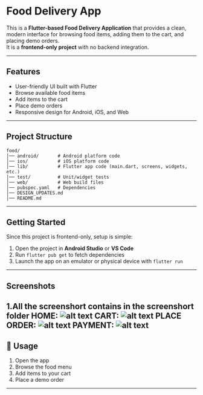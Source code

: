 #  Food Delivery App

This is a **Flutter-based Food Delivery Application** that provides a clean, modern interface for browsing food items, adding them to the cart, and placing demo orders.  
It is a **frontend-only project** with no backend integration.

---

## Features
- User-friendly UI built with Flutter
- Browse available food items
- Add items to the cart
- Place demo orders
- Responsive design for Android, iOS, and Web

---

## Project Structure
```
food/
│── android/       # Android platform code
│── ios/           # iOS platform code
│── lib/           # Flutter app code (main.dart, screens, widgets, etc.)
│── test/          # Unit/widget tests
│── web/           # Web build files
│── pubspec.yaml   # Dependencies
│── DESIGN_UPDATES.md
│── README.md
```

---

## Getting Started

Since this project is frontend-only, setup is simple:

1. Open the project in **Android Studio** or **VS Code**
2. Run `flutter pub get` to fetch dependencies
3. Launch the app on an emulator or physical device with `flutter run`

---

##  Screenshots

1.All the screenshort contains in the screenshort folder
HOME:
![alt text](screenshort/cart.png)
CART:
![alt text](screenshort/home.png)
PLACE ORDER:
![alt text](screenshort/order.png)
PAYMENT:
![alt text](screenshort/demo_payment.png)
---

## 🎯 Usage

1. Open the app  
2. Browse the food menu  
3. Add items to your cart  
4. Place a demo order  

---
